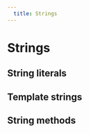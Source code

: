 ```yaml
---
  title: Strings
---
```

# Strings

## String literals

## Template strings

## String methods

